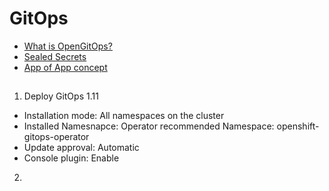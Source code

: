 # GitOps


- [What is OpenGitOps?](https://opengitops.dev/)
- [Sealed Secrets](https://bitnami.com/stack/sealed-secrets/helm)
- [App of App concept](https://github.com/gnunn-gitops/argocd-app-of-app-chart)

## 

1. Deploy GitOps 1.11
  - Installation mode: All namespaces on the cluster
  - Installed Namesnapce: Operator recommended Namespace: openshift-gitops-operator
  - Update approval: Automatic
  - Console plugin: Enable
2. 


